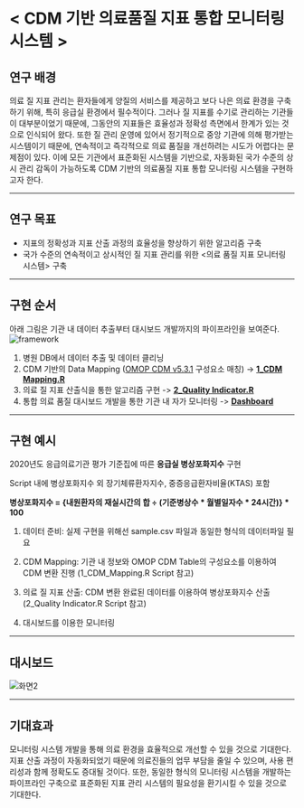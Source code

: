 
# < CDM 기반 의료품질 지표 통합 모니터링 시스템 >
## 연구 배경
의료 질 지표 관리는 환자들에게 양질의 서비스를 제공하고 보다 나은 의료 환경을 구축하기 위해, 특히 응급실 환경에서 필수적이다. 그러나 질 지표를 수기로 관리하는 기관들이 대부분이었기 때문에, 그동안의 지표들은 효율성과 정확성 측면에서 한계가 있는 것으로 인식되어 왔다. 또한 질 관리 운영에 있어서 정기적으로 중앙 기관에 의해 평가받는 시스템이기 때문에, 연속적이고 즉각적으로 의료 품질을 개선하려는 시도가 어렵다는 문제점이 있다. 이에 모든 기관에서 표준화된 시스템을 기반으로, 자동화된 국가 수준의 상시 관리 감독이 가능하도록 CDM 기반의 의료품질 지표 통합 모니터링 시스템을 구현하고자 한다.

---

## 연구 목표
- 지표의 정확성과 지표 산출 과정의 효율성을 향상하기 위한 알고리즘 구축
- 국가 수준의 연속적이고 상시적인 질 지표 관리를 위한 <의료 품질 지표 모니터링 시스템> 구축

---

## 구현 순서
아래 그림은 기관 내 데이터 추출부터 대시보드 개발까지의 파이프라인을 보여준다.
![framework](https://user-images.githubusercontent.com/28096343/117611251-21814080-b19e-11eb-96e7-5e8498877cbf.png)

1) 병원 DB에서 데이터 추출 및 데이터 클리닝
2) CDM 기반의 Data Mapping ([OMOP CDM v5.3.1](https://ohdsi.github.io/CommonDataModel/cdm531.html#omop_cdm_v531) 구성요소 매칭) -> [__1_CDM Mapping.R__](https://github.com/hong-sj/Digital_Health/blob/main/CDM/Dash_kor/1_CDM%20Mapping.R)
3) 의료 질 지표 산출식을 통한 알고리즘 구현 -> [__2_Quality Indicator.R__](https://github.com/hong-sj/Digital_Health/blob/main/CDM/Dash_kor/2_Quality%20Indicator.R)
4) 통합 의료 품질 대시보드 개발을 통한 기관 내 자가 모니터링 -> [__Dashboard__](https://er-dashboard.herokuapp.com/)

---

## 구현 예시
2020년도 응급의료기관 평가 기준집에 따른 __응급실 병상포화지수__ 구현

Script 내에 병상포화지수 외 장기체류환자지수, 중증응급환자비율(KTAS) 포함

__병상포화지수 = {내원환자의 재실시간의 합 ÷ (기준병상수 * 월별일자수 * 24시간)} * 100__


1. 데이터 준비: 실제 구현을 위해선 sample.csv 파일과 동일한 형식의 데이터파일 필요

2. CDM Mapping: 기관 내 정보와 OMOP CDM Table의 구성요소를 이용하여 CDM 변환 진행 (1_CDM_Mapping.R Script 참고)

3. 의료 질 지표 산출: CDM 변환 완료된 데이터를 이용하여 병상포화지수 산출 (2_Quality Indicator.R Script 참고)

4. 대시보드를 이용한 모니터링

---
## 대시보드
![화면2](https://user-images.githubusercontent.com/28096343/139632790-951fc739-07e7-4727-ad63-2ba4d4a78445.jpg)

---

## 기대효과
 모니터링 시스템 개발을 통해 의료 환경을 효율적으로 개선할 수 있을 것으로 기대한다. 지표 산출 과정이 자동화되었기 때문에 의료진들의 업무 부담을 줄일 수 있으며, 사용 편리성과 함께 정확도도 증대될 것이다.  또한, 동일한 형식의 모니터링 시스템을 개발하는 파이프라인 구축으로 표준화된 지표 관리 시스템의 필요성을 환기시킬 수 있을 것으로 기대한다.
 
